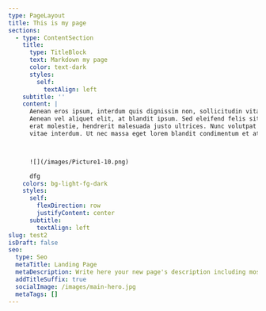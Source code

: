 ```yaml
---
type: PageLayout
title: This is my page
sections:
  - type: ContentSection
    title:
      type: TitleBlock
      text: Markdown my page
      color: text-dark
      styles:
        self:
          textAlign: left
    subtitle: ''
    content: |
      Aenean eros ipsum, interdum quis dignissim non, sollicitudin vitae nisl.
      Aenean vel aliquet elit, at blandit ipsum. Sed eleifend felis sit amet
      erat molestie, hendrerit malesuada justo ultrices. Nunc volutpat at erat
      vitae interdum. Ut nec massa eget lorem blandit condimentum et at risus.



      ![](/images/Picture1-10.png)

      dfg
    colors: bg-light-fg-dark
    styles:
      self:
        flexDirection: row
        justifyContent: center
      subtitle:
        textAlign: left
slug: test2
isDraft: false
seo:
  type: Seo
  metaTitle: Landing Page
  metaDescription: Write here your new page's description including most relevant keywords.
  addTitleSuffix: true
  socialImage: /images/main-hero.jpg
  metaTags: []
---
```

